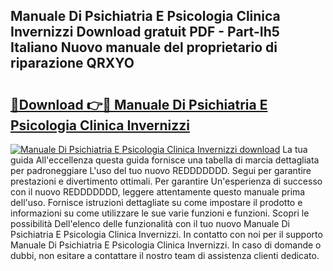## Manuale Di Psichiatria E Psicologia Clinica Invernizzi Download gratuit PDF - Part-Ih5 Italiano Nuovo manuale del proprietario di riparazione QRXYO

# <h2><a href="http://dfgbfg7.blite.top/?on=Manuale+Di+Psichiatria+E+Psicologia+Clinica+Invernizzi">🔗Download 👉🔴 Manuale Di Psichiatria E Psicologia Clinica Invernizzi</a></h2>

[![Manuale Di Psichiatria E Psicologia Clinica Invernizzi download](https://i.imgur.com/lujVjoI.png)](http://dfgbfg7.blite.top/?on=Manuale+Di+Psichiatria+E+Psicologia+Clinica+Invernizzi)
La tua guida All'eccellenza questa guida fornisce una tabella di marcia dettagliata per padroneggiare L'uso del tuo nuovo REDDDDDDD. Segui per garantire prestazioni e divertimento ottimali. Per garantire Un'esperienza di successo con il nuovo REDDDDDDD, leggere attentamente questo manuale prima dell'uso. Fornisce istruzioni dettagliate su come impostare il prodotto e informazioni su come utilizzare le sue varie funzioni e funzioni. Scopri le possibilità Dell'elenco delle funzionalità con il tuo nuovo Manuale Di Psichiatria E Psicologia Clinica Invernizzi. In contatto con noi per il supporto Manuale Di Psichiatria E Psicologia Clinica Invernizzi. In caso di domande o dubbi, non esitare a contattare il nostro team di assistenza clienti dedicato.
